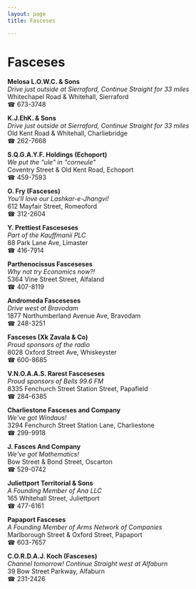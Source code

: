 ```yaml
---
layout: page 
title: Fasceses

---
```



# Fasceses


 **Melosa L.O.W.C. & Sons**  
_Drive just outside at Sierraford, Continue Straight for 33 miles_  
Whitechapel Road & Whitehall, Sierraford  
☎ 673-3748

**K.J.EhK. & Sons**  
_Drive just outside at Sierraford, Continue Straight for 33 miles_  
Old Kent Road & Whitehall, Charliebridge  
☎ 262-7668

**S.Q.G.A.Y.F. Holdings (Echoport)**  
_We put the "ule" in "corneule"_  
Coventry Street & Old Kent Road, Echoport  
☎ 459-7593

**O. Fry (Fasceses)**  
_You'll love our Lashkar-e-Jhangvi!_  
612 Mayfair Street, Romeoford  
☎ 312-2604

**Y. Prettiest Fasceseses**  
_Part of the Kauffmanii PLC_  
88 Park Lane Ave, Limaster  
☎ 416-7914

**Parthenocissus Fasceseses**  
_Why not try Economics now?!_  
5364 Vine Street Street, Alfaland  
☎ 407-8119

**Andromeda Fasceseses**  
_Drive west at Bravodam_  
1877 Northumberland Avenue Ave, Bravodam  
☎ 248-3251

**Fasceses (Xk Zavala & Co)**  
_Proud sponsors of the radio_  
8028 Oxford Street Ave, Whiskeyster  
☎ 600-8685

**V.N.O.A.A.S. Rarest Fasceseses**  
_Proud sponsors of Bells 99.6 FM_  
8335 Fenchurch Street Station Street, Papafield  
☎ 284-6385

**Charliestone Fasceses and Company**  
_We've got Windaus!_  
3294 Fenchurch Street Station Lane, Charliestone  
☎ 299-9918

**J. Fasces And Company**  
_We've got Mathematics!_  
Bow Street & Bond Street, Oscarton  
☎ 529-0742

**Juliettport Territorial & Sons**  
_A Founding Member of Ana LLC_  
165 Whitehall Street, Juliettport  
☎ 477-6161

**Papaport Fasceses**  
_A Founding Member of Arms Network of Companies_  
Marlborough Street & Oxford Street, Papaport  
☎ 603-7657

**C.O.R.D.A.J. Koch (Fasceses)**  
_Channel tomorrow! 
Continue Straight west at Alfaburn_  
39 Bow Street Parkway, Alfaburn  
☎ 231-2426

